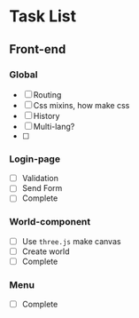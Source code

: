 # Task List

## Front-end

### Global

- [ ] Routing
- [ ] Css mixins, how make css
- [ ] History
- [ ] Multi-lang?
- [ ] 

### Login-page

- [ ] Validation
- [ ] Send Form
- [ ] Complete

### World-component

- [ ] Use `three.js` make canvas
- [ ] Create world
- [ ] Complete

### Menu

- [ ] Complete